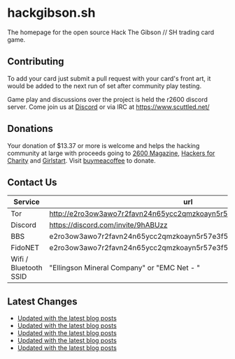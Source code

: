 # hackgibson.sh
The homepage for the open source Hack The Gibson // SH trading card game.


## Contributing

To add your card just submit a pull request with your card's front art, it would be added to the next run of set after community play testing.

Game play and discussions over the project is held the r2600 discord server. Come join us at [Discord](https://discord.com/invite/9hABUzz) or via IRC at https://www.scuttled.net/


## Donations

Your donation of $13.37 or more is welcome and helps the hacking community at large with proceeds going to [2600 Magazine](https://2600.com/), [Hackers for Charity](https://hackersforcharity.org) and [Girlstart](https://girlstart.org).  Visit [buymeacoffee](https://www.buymeacoffee.com/hackgibson.sh) to donate.


## Contact Us

Service | url
-|-
Tor | http://e2ro3ow3awo7r2favn24n65ycc2qmzkoayn5r57e3f56nvjwdcgg32ad.onion
Discord | https://discord.com/invite/9hABUzz
BBS | e2ro3ow3awo7r2favn24n65ycc2qmzkoayn5r57e3f56nvjwdcgg32ad.onion:23
FidoNET | e2ro3ow3awo7r2favn24n65ycc2qmzkoayn5r57e3f56nvjwdcgg32ad.onion:24554
Wifi / Bluetooth SSID | "Ellingson Mineral Company" or "EMC Net - <fidonet address>"

## Latest Changes
<!-- BLOG-POST-LIST:START -->
- [Updated with the latest blog posts](https://github.com/DFW2600/hackgibson.sh/commit/160704fec2b47e3c22ca70c3d5e5b97e38e51cf5)
- [Updated with the latest blog posts](https://github.com/DFW2600/hackgibson.sh/commit/5ddd9ca197b45d987bcbc98252041937448eee40)
- [Updated with the latest blog posts](https://github.com/DFW2600/hackgibson.sh/commit/b30ffe2b00a2445a187d206d994e141fa413e2d6)
- [Updated with the latest blog posts](https://github.com/DFW2600/hackgibson.sh/commit/d1b1da3b97d911750a26fe7c3232ea859fe860b4)
- [Updated with the latest blog posts](https://github.com/DFW2600/hackgibson.sh/commit/761decd068a6201914aba1079444c590eb7adb6a)
<!-- BLOG-POST-LIST:END -->
